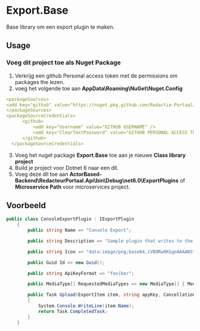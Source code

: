 # Export.Base

Base library om een export plugin te maken.

## Usage
### Voeg dit project toe als Nuget Package
1. Verkrijg een github Personal access token met de permissions om packages the lezen.
2. voeg het volgende toe aan __AppData\Roaming\NuGet\Nuget.Config__
  ```yaml
<packageSources>
  <add key="github" value="https://nuget.pkg.github.com/Redactie-Portaal/index.json" />
</packageSources>
<packageSourceCredentials>
        <github>
            <add key="Username" value="GITHUB USERNAME" />
            <add key="ClearTextPassword" value="GITHUB PERSONAL ACCESS TOKEN" />
        </github>
    </packageSourceCredentials>
 ```
3. Voeg het nuget package __Export.Base__ toe aan je nieuwe __Class library project__
4. Build je project voor Dotnet 6 naar een dll.
5. Voeg deze dll toe aan __ActorBased-Backend\RedacteurPortaal.Api\bin\Debug\net6.0\ExportPlugins__ of __Microservice Path__ voor microservices project.

## Voorbeeld
```csharp
public class ConsoleExportPlugin : IExportPlugin
    {
        public string Name => "Console Export";

        public string Description => "Sample plugin that writes to the console.";

        public string Icon => "data:image/png;base64,iVBORw0KGgoAAAANS";

        public Guid Id => new Guid();

        public string ApiKeyFormat => "foo|bar";

        public MediaType[] RequestedMediaTypes => new MediaType[] { MediaType.Text };

        public Task Upload(ExportItem item, string apyKey, CancellationToken cancellationToken = default)
        {
            System.Console.WriteLine(item.Name);
            return Task.CompletedTask;
        }
    }
```
